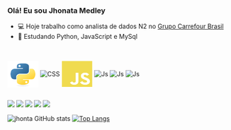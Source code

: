 ### Olá! Eu sou Jhonata Medley 

- 💻 Hoje trabalho como analista de dados N2 no [Grupo Carrefour Brasil](https://www.grupocarrefourbrasil.com.br/)  
- 🌱 Estudando Python, JavaScript e MySql
##


<div style="display: inline_block"><br>
  <img align="center" alt="Python" height="60" width="70" src="https://raw.githubusercontent.com/devicons/devicon/master/icons/python/python-original.svg">
  <img align="center" alt="CSS" height="60" width="70" src="https://cdn.jsdelivr.net/gh/devicons/devicon/icons/pandas/pandas-original-wordmark.svg" />
  <img align="center" alt="Js" height="60" width="70" src="https://raw.githubusercontent.com/devicons/devicon/master/icons/javascript/javascript-plain.svg">
  <img align="center" alt="Js" height="60" width="70"src="https://cdn.jsdelivr.net/gh/devicons/devicon@latest/icons/azuresqldatabase/azuresqldatabase-original.svg" />
  <img align="center" alt="Js" height="60" width="70"src="https://cdn.jsdelivr.net/gh/devicons/devicon@latest/icons/mysql/mysql-original.svg" />
  <img align="center" alt="Js" height="60" width="70"src="https://symbols.getvecta.com/stencil_4/44_google-cloud-spanner.6f47cd3e69.svg" />                 
</div>

##
<div> 
  <a href="https://wa.me/5511989845730" target="_blank"><img src="https://img.shields.io/badge/WhatsApp-25D366?style=for-the-badge&logo=whatsapp&logoColor=white" target="_blank"></a> 
  <a href="https://www.linkedin.com/in/jhonatamedley/" target="_blank"><img src="https://img.shields.io/badge/-LinkedIn-%230077B5?style=for-the-badge&logo=linkedin&logoColor=white" target="_blank"></a> 
  <a href="https://www.instagram.com/jhonata_medley/" target="_blank"><img src="https://img.shields.io/badge/-Instagram-%23E4405F?style=for-the-badge&logo=instagram&logoColor=white" target="_blank"></a>
  <a href = "mailto:jhonatamedley@gmail.com"><img src="https://img.shields.io/badge/-Gmail-%23333?style=for-the-badge&logo=gmail&logoColor=white" target="_blank"></a>  
  <a href="https://dev.to/jhonatasantos_py" target="_blank"><img src="https://img.shields.io/badge/dev.to-0A0A0A?style=for-the-badge&logo=devdotto&logoColor=white" target="_blank"></a> 
</div>

![jhonta GitHub stats](https://github-readme-stats.vercel.app/api?username=jhonatasantos-py&show_icons=true&theme=dark)
[![Top Langs](https://github-readme-stats.vercel.app/api/top-langs/?username=jhonatasantos-py&layout=compact)](https://github.com/jhonatasantos-py/github-readme-stats)
